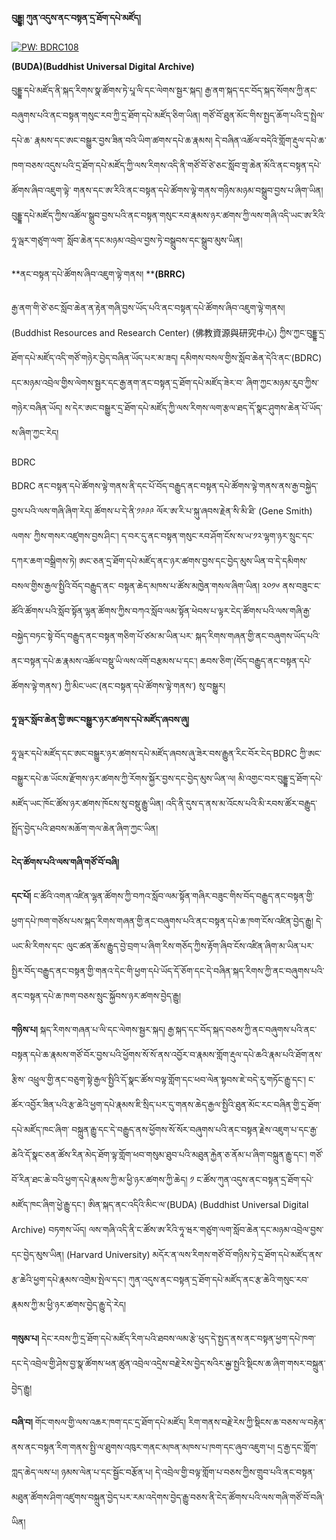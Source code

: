 
**བུདྡྷ། ཀུན་འདུས་ནང་བསྟན་དྲ་ཐོག་དཔེ་མཛོད།**

<a href="https://vimeo.com/198716884" target="_blank"><img src="D:\Documents\GitHub\digitization-guidelines\docs\img\100.PNG" alt="PW: BDRC108" /></a>

**(BUDA)(Buddhist Universal Digital Archive)**

བུདྡྷ་དཔེ་མཛོད་ནི་སྐད་རིགས་སྣ་ཚོགས་ཏེ་པཱ་ལི་དང་ལེགས་སྦྱར་སྐད། རྒྱ་ནག་སྐད་དང་བོད་སྐད་སོགས་ཀྱི་ནང་བཞུགས་པའི་ནང་བསྟན་གསུང་རབ་ཀྱི་དྲ་ཐོག་དཔེ་མཛོད་ཅིག་ཡིན། གཙོ་བོ་ཐུན་མོང་གིས་སྤྱད་ཆོག་པའི་དྲ་སྤྲེལ་དཔེ་ཆ་                  རྣམས་དང་ཨང་བསྒྱུར་བྱས་ཟིན་བའི་ཡིག་ཚགས་དཔེ་ཆ་རྣམས། དེ་བཞིན་འཚོལ་བདེའི་གློག་རྡུལ་དཔེ་ཆ་ཁག་བཅས་འདུས་པའི་དྲ་ཐོག་དཔེ་མཛོད་ཀྱི་ལས་རིགས་འདི་ནི་གཙོ་བོ་ཙེ་ཅང་སློབ་གྲྭ་ཆེན་མོའི་ནང་བསྟན་དཔེ་ཚོགས་ཞིབ་འཇུག་ལྟེ་
གནས་དང་ཨ་རིའི་ནང་བསྟན་དཔེ་ཚོགས་ལྟེ་གནས་གཉིས་མཉམ་བསྒྲུབ་བྱས་པ་ཞིག་ཡིན། བུདྡྷ་དཔེ་མཛོད་ཀྱིས་འཚོལ་སྒྲུབ་བྱས་པའི་ནང་བསྟན་གསུང་རབ་རྣམས་ཉར་ཚགས་ཀྱི་ལས་གཞི་འདི་ཡང་ཨ་རིའི་ཧཱ་ལྦར་གཙུག་ལག་ སློབ་ཆེན་དང་མཉམ་འབྲེལ་བྱས་ཏེ་བསྒྲུབས་དང་སྒྲུབ་མུས་ཡིན། 

**ནང་བསྟན་དཔེ་ཚོགས་ཞིབ་འཇུག་ལྟེ་གནས། ****(BRRC)**

རྒྱ་ནག་གི་ཙེ་ཅང་སློབ་ཆེན་ན་རྟེན་གཞི་བྱས་ཡོད་པའི་ནང་བསྟན་དཔེ་ཚོགས་ཞིབ་འཇུག་ལྟེ་གནས། (Buddhist Resources and Research Center) (佛教資源與研究中心) ཀྱིས་ཀྱང་བུདྡྷ་དྲ་ཐོག་དཔེ་མཛོད་འདི་གཙོ་གཉེར་བྱེད་བཞིན་ཡོད་པར་མ་ཟད། དམིགས་བསལ་གྱིས་སློབ་ཆེན་དེའི་ནང་(BDRC) དང་མཉམ་འབྲེལ་གྱིས་ལེགས་སྦྱར་དང་རྒྱ་ནག་ནང་བསྟན་དྲ་ཐོག་དཔེ་མཛོད་ཟེར་བ་
ཞིག་ཀྱང་མཉམ་རུབ་ཀྱིས་གཉེར་བཞིན་ཡོད། ས་དེར་ཨང་བསྒྱུར་དྲ་ཐོག་དཔེ་མཛོད་ཀྱི་ལས་རིགས་ལག་རྩལ་ཐད་དོ་སྣང་ཤུགས་ཆེན་པོ་ཡོད་ས་ཞིག་ཀྱང་རེད།

BDRC 

BDRC ནང་བསྟན་དཔེ་ཚོགས་ལྟེ་གནས་ནི་དང་པོ་བོད་བརྒྱུད་ནང་བསྟན་དཔེ་ཚོགས་ལྟེ་གནས་ནས་རྒྱ་བསྐྱེད་བྱས་པའི་ལས་གཞི་ཞིག་རེད། ཚོགས་པ་དེ་ནི་༡༩༩༩ ལོར་ཨ་རི་པ་སྐུ་ཞབས་རྗེན་སི་མི་ཐི་ (Gene Smith) ལགས་
ཀྱིས་གསར་འཛུགས་བྱས་ཤིང་། ད་བར་དུ་ནང་བསྟན་གསུང་རབ་ཤོག་ངོས་ས་ཡ་༡༢་ལྷག་ཉར་སྲུང་དང་དཀར་ཆག་བསྒྲིགས་ཏེ། ཨང་ཅན་དྲ་ཐོག་དཔེ་མཛོད་ནང་ཉར་ཚགས་བྱས་དང་བྱེད་མུས་ཡིན་བ་དེ་དམིགས་བསལ་གྱིས་རྒྱལ་སྤྱིའི་བོད་བརྒྱུད་ནང་
བསྟན་ཆེད་མཁས་པ་ཚོས་མཁྱེན་གསལ་ཞིག་ཡིན། ༢༠༡༦ ནས་བཟུང་ང་ཚོའི་ཚོགས་པའི་སློབ་སྟོན་ལྷན་ཚོགས་ཀྱིས་བཀའ་སློབ་ལམ་སྟོན་ཕེབས་པ་ལྟར་ངེད་ཚོགས་པའི་ལས་གཞི་རྒྱ་བསྐྱེད་བཏང་སྟེ་བོད་བརྒྱུད་ནང་བསྟན་གཅིག་པོ་ཙམ་མ་ཡིན་པར་
སྐད་རིགས་གཞན་གྱི་ནང་བཞུགས་ཡོད་པའི་ནང་བསྟན་དཔེ་ཆ་རྣམས་འཚོལ་བསྡུ་ཡི་ལས་འགོ་བརྩམས་པ་དང་། ཆབས་ཅིག་(བོད་བརྒྱུད་ནང་བསྟན་དཔེ་ཚོགས་ལྟེ་གནས་) ཀྱི་མིང་ཡང་(ནང་བསྟན་དཔེ་ཚོགས་ལྟེ་གནས་) སུ་བསྒྱུར།

**ཧཱ་ལྦར་སློབ་ཆེན་གྱི་ཨང་བསྒྱུར་ཉར་ཚགས་དཔེ་མཛོད་ཞབས་ཞུ།**

ཧཱ་ལྦར་དཔེ་མཛོད་དང་ཨང་བསྒྱུར་ཉར་ཚགས་དཔེ་མཛོད་ཞབས་ཞུ་ཟེར་བས་རྒྱུན་རིང་བོར་ངེད་BDRC ཀྱི་ཨང་བསྒྱུར་དཔེ་ཆ་ཡོངས་རྫོགས་ཉར་ཚགས་ཀྱི་རོགས་སྐྱོར་བྱས་དང་བྱེད་མུས་ཡིན་ལ། མི་འགྱང་བར་བུདྡྷ་དྲ་ཐོག་དཔེ་
མཛོད་ཡང་ཁོང་ཚོས་ཉར་ཚགས་ཁོངས་སུ་བསྡུ་རྒྱུ་ཡིན། འདི་ནི་དུས་ད་ནས་མ་འོངས་པའི་མི་ཪབས་ཚོར་བརྒྱུད་སྤྲོད་བྱེད་པའི་ཐབས་མཆོག་གལ་ཆེན་ཞིག་ཀྱང་ཡིན།

**ངེད་ཚོགས་པའི་ལས་གཞི་གཙོ་བོ་བཞི།**

**དང་པོ།** ང་ཚོའི་འགན་འཛིན་ལྷན་ཚོགས་ཀྱི་བཀའ་སློབ་ལམ་སྟོན་གཞིར་བཟུང་གིས་བོད་བརྒྱུད་ནང་བསྟན་གྱི་ཕྱག་དཔེ་ཁག་གཙོས་པས་སྐད་རིགས་གཞན་གྱི་ནང་བཞུགས་པའི་ནང་བསྟན་དཔེ་ཆ་ཁག་ངོས་འཛིན་བྱེད་རྒྱུ། དེ་ཡང་མི་ཪིགས་དང་
ལུང་ཚན་ཆོས་རྒྱུད་བྱེ་བྲག་པ་ཞིག་རིས་གཅོད་ཀྱིས་རྟོག་ཞིབ་ངོས་འཛིན་ཞིག་མ་ཡིན་པར་སྤྱིར་བོད་བརྒྱུད་ནང་བསྟན་གྱི་གནའ་དེང་གི་ཕྱག་དཔེ་ཡོད་དོ་ཅོག་དང་དེ་བཞིན་སྐད་རིགས་ཀྱི་ནང་བཞུགས་པའི་ནང་བསྟན་དཔེ་ཆ་ཁག་བཅས་སྲུང་སྐྱོབས་ཉར་ཚགས་བྱེད་རྒྱུ།
 
**གཉིས་པ།** སྐད་ཪིགས་གཞན་པ་ལི་དང་ལེགས་སྦྱར་སྐད། རྒྱ་སྐད་དང་བོད་སྐད་བཅས་ཀྱི་ནང་བཞུགས་པའི་ནང་བསྟན་དཔེ་ཆ་རྣམས་གཙོ་བོར་བྱས་པའི་ཕྱོགས་སོ་སོ་ནས་འབྱོར་བ་རྣམས་གློག་རྡུལ་དཔེ་ཆའི་རྣམ་པའི་ཐོག་ནས་རྩིས་
འཕྲུལ་གྱི་ནང་བཅུག་སྟེ་རྒྱལ་སྤྱིའི་དོ་སྣང་ཚོས་བལྟ་གློག་དང་ཕབ་ལེན་སྟབས་ཇེ་བདེ་རུ་གཏོང་རྒྱུ་དང་། ང་ཚོར་འབྱོར་ཟིན་པའི་རྩ་ཆེའི་ཕྱག་དཔེ་རྣམས་ཇི་སྲིད་པར་དུ་གནས་ཆེད་རྒྱལ་སྤྱིའི་ཐུན་མོང་རང་བཞིན་གྱི་དྲ་ཐོག་དཔེ་མཛོད་ཁང་ཞིག་
བསྐྲུན་རྒྱུ་དང་དེ་བརྒྱུད་ནས་ཕྱོགས་སོ་སོར་བཞུགས་པའི་ནང་བསྟན་རྗེས་འཇུག་པ་དང་རྒྱ་ཆེའི་དོ་སྣང་ཅན་ཚོས་རིན་མེད་ཐོག་ལྟ་གློག་ཕབ་གསུམ་ཐུབ་པའི་མཐུན་རྐྱེན་ཅ་ནོམ་པ་ཞིག་བསྐྲུན་རྒྱུ་དང་། གཙོ་བོ་རིན་ཐང་ཆེ་བའི་ཕྱག་དཔེ་རྣམས་ཀྱི་མ་ཕྱི་ཉར་ཚགས་ཀྱི་ཆེད། ༡ ང་ཚོས་ཀུན་འདུས་ནང་བསྟན་དྲ་ཐོག་དཔེ་མཛོད་ཁང་ཞིག་ཕྱེ་རྒྱུ་དང་། ཨིན་སྐད་ནང་འདིའི་མིང་ལ་(BUDA) (Buddhist Universal Digital Archive) བཏགས་ཡོད།
 ལས་གཞི་འདི་ནི་ང་ཚོས་ཨ་རིའི་ཧཱ་ཝར་གཙུག་ལག་སློབ་ཆེན་དང་མཉམ་འབྲེལ་བྱས་དང་བྱེད་མུས་ཡིན། (Harvard University) མདོར་ན་ལས་རིགས་གཙོ་བོ་གཉིས་ཏེ་དྲ་ཐོག་དཔེ་མཛོད་ནས་རྩ་ཆེའི་ཕྱག་དཔེ་རྣམས་འགྲེམ་སྤེལ་དང་། ཀུན་འདུས་ནང་བསྟན་དྲ་ཐོག་དཔེ་མཛོད་ནང་རྩ་ཆེའི་གསུང་རབ་རྣམས་ཀྱི་མ་ཕྱི་ཉར་ཚགས་བྱེད་རྒྱུ་དེ་རེད།
 
**གསུམ་པ།** དེང་རབས་ཀྱི་དྲ་ཐོག་དཔེ་མཛོད་རིག་པའི་ཐབས་ལམ་རྩེ་ཕུད་དེ་སྤྱད་ནས་ནང་བསྟན་ཕྱག་དཔེ་ཁག་དང་དེ་འབྲེལ་གྱི་ཤེས་བྱ་སྣ་ཚོགས་ཕན་ཚུན་འབྲེལ་འདྲེས་བརྗེ་རེས་བྱེད་སའིར་ྒྱལ་སྤྱའི་སྡིངས་ཆ་ཞིག་གསར་བསྐྲུན་བྱེད་རྒྱུ།
 
**བཞི་བ།** གོང་གསལ་གྱི་ལས་འཆར་ཁག་དང་དྲ་ཐོག་དཔེ་མཛོད། རིག་གནས་བརྗེ་རེས་ཀྱི་སྡིངས་ཆ་བཅས་ལ་བརྟེན་ནས་ནང་བསྟན་རིག་གནས་སྤྱི་ལ་ཐུགས་འཁུར་གནང་མཁན་མཁས་པ་ཁག་དང་ཞུབ་འཇུག་པ། དྲ་རྒྱ་དང་གློག་ཀླད་ཆེད་ལས་པ། ཉམས་ལེན་པ་དང་སྦྱོང་བརྩོན་པ། དེ་འབྲེལ་གྱི་བལྟ་གློག་པ་བཅས་ཀྱིས་གྲུབ་པའི་ནང་བསྟན་མཐུན་ཚོགས་ཤིག་འཛུགས་བསྐྲུན་བྱེད་པར་རམ་འདེགས་བྱེད་རྒྱུ་བཅས་ནི་ངེད་ཚོགས་པའི་ལས་གཞི་གཙོ་བོ་བཞི་ཡིན།

